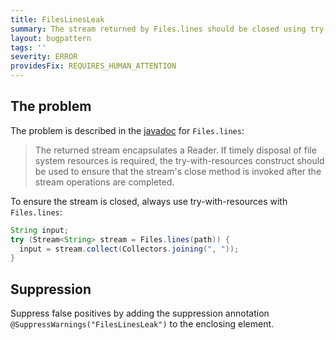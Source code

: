 ```yaml
---
title: FilesLinesLeak
summary: The stream returned by Files.lines should be closed using try-with-resources
layout: bugpattern
tags: ''
severity: ERROR
providesFix: REQUIRES_HUMAN_ATTENTION
---
```


<!--
*** AUTO-GENERATED, DO NOT MODIFY ***
To make changes, edit the @BugPattern annotation or the explanation in docs/bugpattern.
-->

## The problem
The problem is described in the [javadoc] for `Files.lines`:

> The returned stream encapsulates a Reader. If timely disposal of file system
> resources is required, the try-with-resources construct should be used to
> ensure that the stream's close method is invoked after the stream operations
> are completed.

[javadoc]: https://docs.oracle.com/javase/8/docs/api/java/nio/file/Files.html#lines-java.nio.file.Path-java.nio.charset.Charset-

To ensure the stream is closed, always use try-with-resources with
`Files.lines`:

```java
String input;
try (Stream<String> stream = Files.lines(path)) {
  input = stream.collect(Collectors.joining(", "));
}
```

## Suppression
Suppress false positives by adding the suppression annotation `@SuppressWarnings("FilesLinesLeak")` to the enclosing element.
